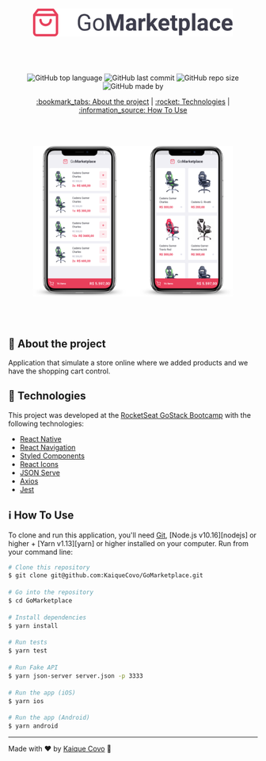 <!-- Logotipo -->
<h1 align="center" style="padding: 50px;">
<img alt="Logotipo" src="./.github/logo.png" width="auto" heigth="auto"/>
</h1>

<div align="center">

<!-- Badges -->
![GitHub top language](https://img.shields.io/github/languages/top/kaiqueCovo/GoMarketplace)
![GitHub last commit](https://img.shields.io/github/last-commit/kaiqueCovo/GoMarketplace?color=brightgreen)
![GitHub repo size](https://img.shields.io/github/repo-size/kaiqueCovo/GoMarketplace)
![GitHub made by](https://img.shields.io/badge/made%20by-kaiqueCovo-brightgreen)

<!-- Menu -->
<p align="center" >
  <a href="#book_marktabs-about-the-project"> :bookmark_tabs:  About the project</a> |
  <a href="#rocket-technologies"> :rocket:  Technologies</a> |
  <a href="#hammer-how-to-use"> :information_source:  How To Use</a>
</p>

<!-- Mockup -->
<div  align="center" style="padding: 50px;">
  <img alt="Logotipo" src="./.github/mockup.png" width="auto" heigth="auto"/>
</div>

</div>

<!-- About -->
## :bookmark_tabs: About the project

Application that simulate a store online where we added products and we have the shopping cart control.

<!-- Technologies -->
## :rocket: Technologies

This project was developed at the [RocketSeat GoStack Bootcamp](https://rocketseat.com.br/bootcamp) with the following technologies:


- [React Native](https://reactnative.dev/)
- [React Navigation](https://reactnavigation.org/)
- [Styled Components](https://styled-components.com/)
- [React Icons](https://react-icons.github.io/react-icons/)
- [JSON Serve](https://www.npmjs.com/package/json-server)
- [Axios](https://github.com/axios/axios)
- [Jest](https://jestjs.io/)


<!-- How to use -->
## :information_source: How To Use


To clone and run this application, you'll need [Git](https://git-scm.com), [Node.js v10.16][nodejs] or higher + [Yarn v1.13][yarn] or higher installed on your computer. Run from your command line:

```bash
# Clone this repository
$ git clone git@github.com:KaiqueCovo/GoMarketplace.git

# Go into the repository
$ cd GoMarketplace

# Install dependencies
$ yarn install

# Run tests
$ yarn test

# Run Fake API
$ yarn json-server server.json -p 3333

# Run the app (iOS)
$ yarn ios

# Run the app (Android)
$ yarn android
```

---
Made with ♥  by [Kaique Covo](https://www.linkedin.com/in/kaique-covo-a46331147/) :wave:
